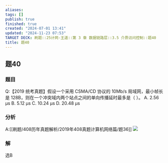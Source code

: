 ```yaml
---
aliases: 
tags: []
publish: true
finished: true
created: "2024-07-01 13:41"
updated: "2024-11-23 07:53"
TARGET DECK: 刷题::25计网-王道::第 3 章 数据链路层::3.5 介质访问控制::题40
title: 题40
---
```

## 题40
### 题目
Q:【2019 统考真题】假设一个采用 CSMA/CD 协议的 10Mb/s 局域网，最小帧长是 128B，则在一个冲突域内两个站点之间的单向传播延时最多是（ ）。
A. 2.56 μs
B. 5.12 μs
C. 10.24 μs
D. 20.48 μs
### 分析
A:[[刷题/408历年真题解析/2019年408真题计算机网络篇/题36]]
![](https://img.hwenyi.live/202407180118464.webp)
### 解
选B
<!--ID: 1721236961107-->
